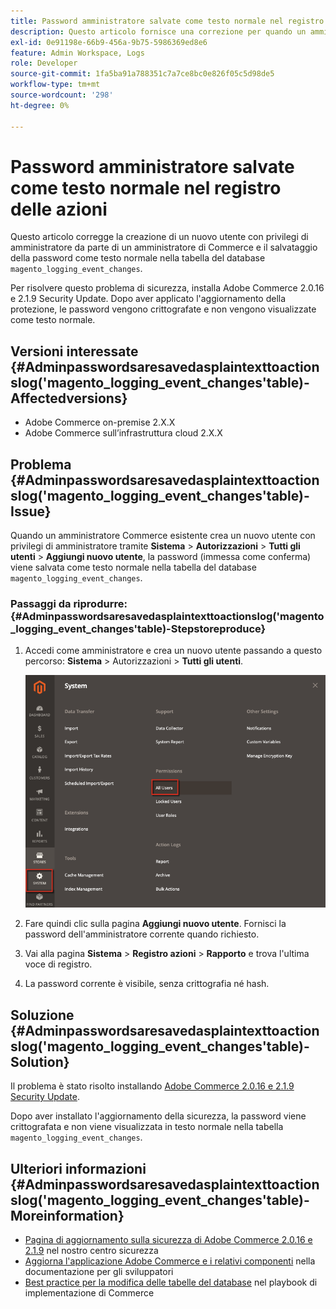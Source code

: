```yaml
---
title: Password amministratore salvate come testo normale nel registro delle azioni
description: Questo articolo fornisce una correzione per quando un amministratore di Commerce crea un nuovo utente con i privilegi di amministratore e la password viene salvata come testo normale nella tabella di database "magento_logging_event_changes".
exl-id: 0e91198e-66b9-456a-9b75-5986369ed8e6
feature: Admin Workspace, Logs
role: Developer
source-git-commit: 1fa5ba91a788351c7a7ce8bc0e826f05c5d98de5
workflow-type: tm+mt
source-wordcount: '298'
ht-degree: 0%

---
```


# Password amministratore salvate come testo normale nel registro delle azioni

Questo articolo corregge la creazione di un nuovo utente con privilegi di amministratore da parte di un amministratore di Commerce e il salvataggio della password come testo normale nella tabella del database `magento_logging_event_changes`.

Per risolvere questo problema di sicurezza, installa Adobe Commerce 2.0.16 e 2.1.9 Security Update. Dopo aver applicato l&#39;aggiornamento della protezione, le password vengono crittografate e non vengono visualizzate come testo normale.

## Versioni interessate {#Adminpasswordsaresavedasplaintexttoactionslog('magento_logging_event_changes'table)-Affectedversions}

* Adobe Commerce on-premise 2.X.X
* Adobe Commerce sull’infrastruttura cloud 2.X.X

## Problema {#Adminpasswordsaresavedasplaintexttoactionslog('magento_logging_event_changes'table)-Issue}

Quando un amministratore Commerce esistente crea un nuovo utente con privilegi di amministratore tramite **Sistema** > **Autorizzazioni** > **Tutti gli utenti** > **Aggiungi nuovo utente**, la password (immessa come conferma) viene salvata come testo normale nella tabella del database `magento_logging_event_changes`.

### Passaggi da riprodurre: {#Adminpasswordsaresavedasplaintexttoactionslog('magento_logging_event_changes'table)-Stepstoreproduce}

1. Accedi come amministratore e crea un nuovo utente passando a questo percorso: **Sistema** > Autorizzazioni > **Tutti gli utenti**.

   ![add_user_magento_2.4.1.png](assets/add_user_magento_2.4.1.png)

1. Fare quindi clic sulla pagina **Aggiungi nuovo utente**. Fornisci la password dell&#39;amministratore corrente quando richiesto.
1. Vai alla pagina **Sistema** > **Registro azioni** > **Rapporto** e trova l&#39;ultima voce di registro.
1. La password corrente è visibile, senza crittografia né hash.

## Soluzione {#Adminpasswordsaresavedasplaintexttoactionslog('magento_logging_event_changes'table)-Solution}

Il problema è stato risolto installando [Adobe Commerce 2.0.16 e 2.1.9 Security Update](https://magento.com/security/patches/magento-2016-and-219-security-update).

Dopo aver installato l&#39;aggiornamento della sicurezza, la password viene crittografata e non viene visualizzata in testo normale nella tabella `magento_logging_event_changes`.

## Ulteriori informazioni {#Adminpasswordsaresavedasplaintexttoactionslog('magento_logging_event_changes'table)-Moreinformation}

* [Pagina di aggiornamento sulla sicurezza di Adobe Commerce 2.0.16 e 2.1.9](https://magento.com/security/patches/magento-2016-and-219-security-update) nel nostro centro sicurezza
* [Aggiorna l&#39;applicazione Adobe Commerce e i relativi componenti](https://experienceleague.adobe.com/docs/commerce-operations/upgrade-guide/overview.html) nella documentazione per gli sviluppatori
* [Best practice per la modifica delle tabelle del database](https://experienceleague.adobe.com/en/docs/commerce-operations/implementation-playbook/best-practices/development/modifying-core-and-third-party-tables#why-adobe-recommends-avoiding-modifications) nel playbook di implementazione di Commerce
